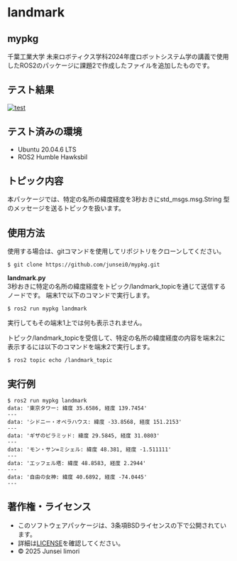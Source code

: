 # landmark

## mypkg  
千葉工業大学 未来ロボティクス学科2024年度ロボットシステム学の講義で使用したROS2のパッケージに課題2で作成したファイルを追加したものです。

## テスト結果
[![test](https://github.com/junsei0/mypkg/actions/workflows/test.yml/badge.svg)](https://github.com/junsei0/mypkg/actions/workflows/test.yml)

## テスト済みの環境
- Ubuntu 20.04.6 LTS
- ROS2 Humble Hawksbil

## トピック内容
本パッケージでは、特定の名所の緯度経度を3秒おきにstd_msgs.msg.String 型のメッセージを送るトピックを扱います。

## 使用方法
使用する場合は、gitコマンドを使用してリポジトリをクローンしてください。
```
$ git clone https://github.com/junsei0/mypkg.git
```
**landmark.py**  
3秒おきに特定の名所の緯度経度をトピック/landmark_topicを通じて送信するノードです。
端末1で以下のコマンドで実行します。  
```
$ ros2 run mypkg landmark
```
実行してもその端末1上では何も表示されません。

トピック/landmark_topicを受信して、特定の名所の緯度経度の内容を端末2に表示するには以下のコマンドを端末2で実行します。
```
$ ros2 topic echo /landmark_topic
```

## 実行例
```
$ ros2 run mypkg landmark
data: '東京タワー: 緯度 35.6586, 経度 139.7454'
---
data: 'シドニー・オペラハウス: 緯度 -33.8568, 経度 151.2153'
---
data: 'ギザのピラミッド: 緯度 29.5845, 経度 31.0803'
---
data: 'モン・サン=ミシェル: 緯度 48.381, 経度 -1.511111'
---
data: 'エッフェル塔: 緯度 48.8583, 経度 2.2944'
---
data: '自由の女神: 緯度 40.6892, 経度 -74.0445'
---
```

## 著作権・ライセンス
- このソフトウェアパッケージは、3条項BSDライセンスの下で公開されています。
- 詳細は[LICENSE](https://github.com/junsei0/mypkg/blob/main/LICENSE)を確認してください。
- © 2025 Junsei Iimori 
